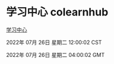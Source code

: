 # 学习中心 colearnhub
[学习中心](http://219.139.196.104:56308/colearnhub/)

2022年 07月 26日 星期二 12:00:02 CST

2022年 07月 26日 星期二 04:00:02 GMT
